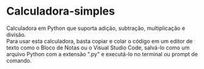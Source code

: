 # Calculadora-simples
 Calculadora em Python que suporta adição, subtração, multiplicação e divisão.<br>
Para usar esta calculadora, basta copiar e colar o código em um editor de texto como o Bloco de Notas ou o Visual Studio Code, salvá-lo como um arquivo Python com a extensão ".py" e executá-lo no terminal ou prompt de comando.
